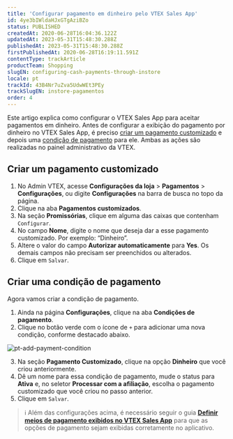 ```yaml
---
title: 'Configurar pagamento em dinheiro pelo VTEX Sales App'
id: 4ye3bIWldaHJxGTgAziBZo
status: PUBLISHED
createdAt: 2020-06-28T16:04:36.122Z
updatedAt: 2023-05-31T15:48:30.288Z
publishedAt: 2023-05-31T15:48:30.288Z
firstPublishedAt: 2020-06-28T16:19:11.591Z
contentType: trackArticle
productTeam: Shopping
slugEN: configuring-cash-payments-through-instore
locale: pt
trackId: 43B4Nr7uZva5UdwWEt3PEy
trackSlugEN: instore-pagamentos
order: 4
---
```


Este artigo explica como configurar o VTEX Sales App para aceitar pagamentos em dinheiro. Antes de configurar a exibição do pagamento por dinheiro no VTEX Sales App, é preciso [criar um pagamento customizado](#criar-um-pagamento-customizado) e depois uma [condição de pagamento](#criar-uma-condicao-de-pagamento) para ele. Ambas as ações são realizadas no painel administrativo da VTEX.

## Criar um pagamento customizado

1. No Admin VTEX, acesse **Configurações da loja** > **Pagamentos** > **Configurações**, ou digite **Configurações** na barra de busca no topo da página.
2. Clique na aba **Pagamentos customizados**.
3. Na seção **Promissórias**, clique em alguma das caixas que contenham <i class="fas fa-cog"></i> `Configurar`.
4. No campo **Nome**, digite o nome que deseja dar a esse pagamento customizado. Por exemplo: “Dinheiro”.
5. Altere o valor do campo **Autorizar automaticamente** para **Yes**. Os demais campos não precisam ser preenchidos ou alterados.
6. Clique em `Salvar`.

## Criar uma condição de pagamento

Agora vamos criar a condição de pagamento.

1. Ainda na página **Configurações**, clique na aba **Condições de pagamento**.
2. Clique no botão verde com o ícone de `+` para adicionar uma nova condição, conforme destacado abaixo.

![pt-add-payment-condition](https://cdn.statically.io/gh/vtexdocs/help-center-content/refs/heads/main/docs/pt/tracks/omnichannel/instore-pagamentos/configurar-pagamento-em-dinheiro-pelo-instore_1.png)

3. Na seção **Pagamento Customizado**, clique na opção **Dinheiro** que você criou anteriormente.
4. Dê um nome para essa condição de pagamento, mude o status para **Ativa** e, no seletor **Processar com a afiliação**, escolha o pagamento customizado que você criou no passo anterior.
5. Clique em `Salvar`.

> ℹ️ Além das configurações acima, é necessário seguir o guia **[Definir meios de pagamento exibidos no VTEX Sales App](/pt/tracks/instore-pagamentos--43B4Nr7uZva5UdwWEt3PEy/jHQQcyX3WKeUFidwSjmY1)** para que as opções de pagamento sejam exibidas corretamente no aplicativo.
